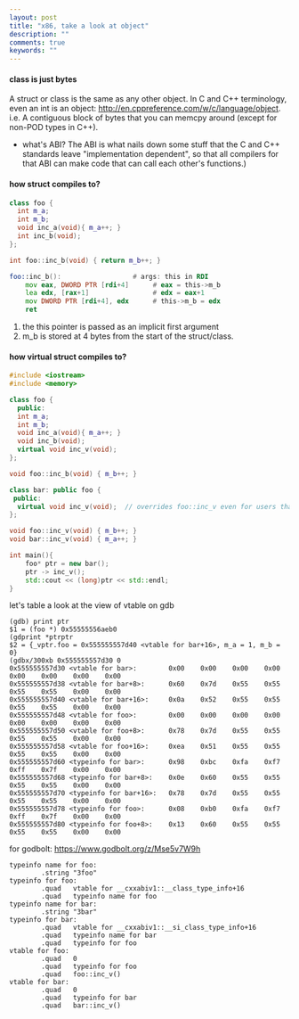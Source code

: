 ```yaml
---
layout: post
title: "x86, take a look at object"
description: ""
comments: true
keywords: ""
---
```



#### class is just bytes
A struct or class is the same as any other object. In C and C++ terminology, even an int is an object: http://en.cppreference.com/w/c/language/object. i.e. A contiguous block of bytes that you can memcpy around (except for non-POD types in C++).



- what's ABI?
The ABI is what nails down some stuff that the C and C++ standards leave "implementation dependent", so that all compilers for that ABI can make code that can call each other's functions.)


#### how struct compiles to? 
```C++
class foo {
  int m_a;
  int m_b;
  void inc_a(void){ m_a++; }
  int inc_b(void);
};

int foo::inc_b(void) { return m_b++; }
```


```asm
foo::inc_b():                  # args: this in RDI
    mov eax, DWORD PTR [rdi+4]      # eax = this->m_b
    lea edx, [rax+1]                # edx = eax+1
    mov DWORD PTR [rdi+4], edx      # this->m_b = edx
    ret
```
1. the this pointer is passed as an implicit first argument
2. m_b is stored at 4 bytes from the start of the struct/class.


#### how virtual struct compiles to? 

```c++
#include <iostream>
#include <memory>

class foo {
  public:
  int m_a;
  int m_b;
  void inc_a(void){ m_a++; }
  void inc_b(void);
  virtual void inc_v(void);
};

void foo::inc_b(void) { m_b++; }

class bar: public foo {
 public:
  virtual void inc_v(void);  // overrides foo::inc_v even for users that access it through a pointer to class foo
};

void foo::inc_v(void) { m_b++; }
void bar::inc_v(void) { m_a++; }

int main(){
    foo* ptr = new bar();
    ptr -> inc_v();
    std::cout << (long)ptr << std::endl;
}

```


let's table a look at the view of vtable on gdb
```gdb
(gdb) print ptr
$1 = (foo *) 0x55555556aeb0
(gdprint *ptrptr
$2 = {_vptr.foo = 0x555555557d40 <vtable for bar+16>, m_a = 1, m_b = 0}
(gdbx/300xb 0x555555557d30 0 
0x555555557d30 <vtable for bar>:        0x00    0x00    0x00    0x00    0x00    0x00    0x00    0x00
0x555555557d38 <vtable for bar+8>:      0x60    0x7d    0x55    0x55    0x55    0x55    0x00    0x00
0x555555557d40 <vtable for bar+16>:     0x0a    0x52    0x55    0x55    0x55    0x55    0x00    0x00
0x555555557d48 <vtable for foo>:        0x00    0x00    0x00    0x00    0x00    0x00    0x00    0x00
0x555555557d50 <vtable for foo+8>:      0x78    0x7d    0x55    0x55    0x55    0x55    0x00    0x00
0x555555557d58 <vtable for foo+16>:     0xea    0x51    0x55    0x55    0x55    0x55    0x00    0x00
0x555555557d60 <typeinfo for bar>:      0x98    0xbc    0xfa    0xf7    0xff    0x7f    0x00    0x00
0x555555557d68 <typeinfo for bar+8>:    0x0e    0x60    0x55    0x55    0x55    0x55    0x00    0x00
0x555555557d70 <typeinfo for bar+16>:   0x78    0x7d    0x55    0x55    0x55    0x55    0x00    0x00
0x555555557d78 <typeinfo for foo>:      0x08    0xb0    0xfa    0xf7    0xff    0x7f    0x00    0x00
0x555555557d80 <typeinfo for foo+8>:    0x13    0x60    0x55    0x55    0x55    0x55    0x00    0x00
```
for godbolt: https://www.godbolt.org/z/Mse5v7W9h
```
typeinfo name for foo:
        .string "3foo"
typeinfo for foo:
        .quad   vtable for __cxxabiv1::__class_type_info+16
        .quad   typeinfo name for foo
typeinfo name for bar:
        .string "3bar"
typeinfo for bar:
        .quad   vtable for __cxxabiv1::__si_class_type_info+16
        .quad   typeinfo name for bar
        .quad   typeinfo for foo
vtable for foo:
        .quad   0
        .quad   typeinfo for foo
        .quad   foo::inc_v()
vtable for bar:
        .quad   0
        .quad   typeinfo for bar
        .quad   bar::inc_v()
```





